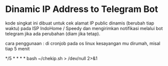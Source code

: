 # Dinamic IP Address to Telegram Bot

kode singkat ini dibuat untuk cek alamat IP public dinamis (berubah tiap waktu) pada ISP IndoHome / Speedy dan mengirimkan notifikasi melalui bot telegram jika ada perubahan (diam jika tetap).

cara penggunaan :
di cronjob pada os linux kesayangan mu dirumah, misal tiap 5 menit

*/5 * * * * bash ~/chekip.sh > /dev/null 2>&1

